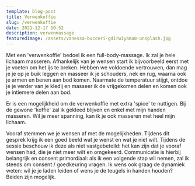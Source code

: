 ```yaml
---
template: blog-post
title: Verwenkoffie
slug: /verwenkoffie
date: 2021-12-17 10:52
description: verwenmassage
featuredImage: /assets/vanessa-bucceri-gdirwiyama8-unsplash.jpg
---
```

Met een 'verwenkoffie' bedoel ik een full-body-massage. Ik zal je hele lichaam masseren. Afhankelijk van je wensen start ik bijvoorbeeld eerst met je voeten om het ijs te breken. Hebben we voldoende vertrouwen, dan mag je je op je buik leggen en masseer ik je schouders, nek en rug, waarna ook je armen en benen aan bod komen. Naarmate de temperatuur stijgt, ontdoe je je verder van je kledij en masseer ik de vrijgekomen delen en komen ook je intiemere delen aan bod.

Er is een mogelijkheid om de verwenkoffie met extra 'spice' te nuttigen. Bij de gewone 'koffie' zal ik gekleed blijven en enkel met mijn handen masseren. Wil je meer spanning, kan ik je ook masseren met heel mijn lichaam.

Vooraf stemmen we je wensen af met de mogelijkheden. Tijdens dit gesprek krijg ik een goed beeld wat je wenst en wat je niet wilt. Tijdens de sessie beschouw ik deze als niet vastgebeteild: het kan zijn dat je vooraf wensen had, die je niet meer wilt en omgekeerd. Communicatie is hierbij belangrijk en consent primordiaal: als ik een volgende stap wil nemen, zal ik steeds om consent / goedkeuring vragen. Ik wens ook graag de dynamiek weten: wil je je laden leiden of wens je de teugels in handen houden? Beiden zijn mogelijk.